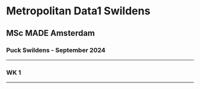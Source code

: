 # Metropolitan Data1 Swildens
## MSc MADE Amsterdam
### Puck Swildens - September 2024

---

### WK 1
___

